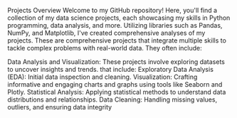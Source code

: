 Projects Overview
Welcome to my GitHub repository! Here, you'll find a collection of my data science projects, each showcasing my skills in Python programming, data analysis, and more. Utilizing libraries such as Pandas, NumPy, and Matplotlib, I've created comprehensive analyses of my projects. These are comprehensive projects that integrate multiple skills to tackle complex problems with real-world data. They often include:

Data Analysis and Visualization: These projects involve exploring datasets to uncover insights and trends.  that include:
Exploratory Data Analysis (EDA): Initial data inspection and cleaning.
Visualization: Crafting informative and engaging charts and graphs using tools like Seaborn and Plotly.
Statistical Analysis: Applying statistical methods to understand data distributions and relationships.
Data Cleaning: Handling missing values, outliers, and ensuring data integrity



